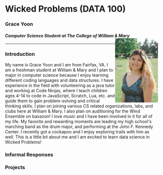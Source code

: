 # Wicked Problems (DATA 100) 

### Grace Yoon 
#### *Computer Science Student at The College of William & Mary* <img align="right" alt="drawing" src="GraceYoon.jpg" width="28%" height="28%"> 
---

### Introduction
My name is Grace Yoon and I am from Fairfax, VA. I am a freshman student at William & Mary and I plan to major in computer science because I enjoy learning different coding languages and data structures. I have experience in the field with volunteering as a java tutor and working at Code Ninjas, where I teach children ages 4-14 to code in JavaScript, Scratch, Lua, etc. and guide them to gain problem-solving and critical thinking skills. I plan on joining various CS related organizations, labs, and clubs here at William & Mary. I also plan on auditioning for the Wind Ensemble on bassoon! I love music and I have been involved in it for all of my life. My favorite and rewarding moments are leading my high school's marching band as the drum major, and performing at the John F. Kennedy Center. I recently got a cockapoo and I enjoy exploring trails with him as well. This is a little bit about me and I am excited to learn data science in Wicked Problems!

### Informal Responses



### Projects
